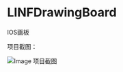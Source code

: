 # LINFDrawingBoard
IOS画板

项目截图：

![Image 项目截图](http://raw.github.com/zuolingfeng/LINFDrawingBoard/master/LINFDrawingBoardTests/Screen1.png)

